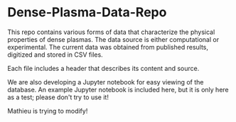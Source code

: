# Dense-Plasma-Data-Repo

This repo contains various forms of data that characterize the physical properties of dense plasmas. The data source is either computational or experimental. The current data was obtained from published results, digitized and stored in CSV files.

Each file includes a header that describes its content and source.

We are also developing a Jupyter notebook for easy viewing of the database. An example Jupyter notebook is included here, but it is only here as a test; please don't try to use it!

Mathieu is trying to modify!
